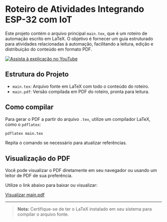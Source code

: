 # Roteiro de Atividades Integrando ESP-32 com IoT 

Este projeto contém o arquivo principal `main.tex`, que é um roteiro de automação escrito em LaTeX. O objetivo é fornecer um guia estruturado para atividades relacionadas à automação, facilitando a leitura, edição e distribuição do conteúdo em formato PDF.

[![Assista à explicação no YouTube](https://img.shields.io/badge/Assista%20no-YouTube-red?logo=youtube)](https://www.youtube.com/watch?v=dQw4w9WgXcQ)

## Estrutura do Projeto

- `main.tex`: Arquivo fonte em LaTeX com todo o conteúdo do roteiro.
- `main.pdf`: Versão compilada em PDF do roteiro, pronta para leitura.

## Como compilar

Para gerar o PDF a partir do arquivo `.tex`, utilize um compilador LaTeX, como o `pdflatex`:

```sh
pdflatex main.tex
```

Repita o comando se necessário para atualizar referências.

## Visualização do PDF

Você pode visualizar o PDF diretamente em seu navegador ou usando um leitor de PDF de sua preferência.

Utilize o link abaixo para baixar ou visualizar:

[Visualizar main.pdf](./main.pdf)

---

> **Nota:** Certifique-se de ter o LaTeX instalado em seu sistema para compilar o arquivo fonte.
